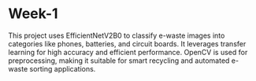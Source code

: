 # Week-1
This project uses EfficientNetV2B0 to classify e-waste images into categories like phones, batteries, and circuit boards. It leverages transfer learning for high accuracy and efficient performance. OpenCV is used for preprocessing, making it suitable for smart recycling and automated e-waste sorting applications.

